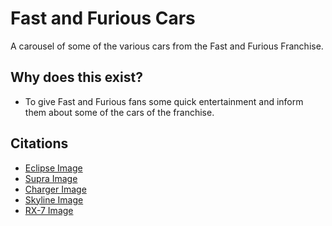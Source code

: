 # Fast and Furious Cars

A carousel of some of the various cars from the Fast and Furious Franchise.

## Why does this exist? 
- To give Fast and Furious fans some quick entertainment and inform them about some of the cars of the franchise.

## Citations
- [Eclipse Image](https://static.wikia.nocookie.net/fastandfurious/images/5/57/1995_Mitsubishi_Eclipse.png/revision/latest?cb=20160112004152)
- [Supra Image](https://static.wikia.nocookie.net/fastandfurious/images/d/d4/Test_Run_-_Supra_vs._Ferrari.jpg/revision/latest?cb=20160119042726)
- [Charger Image](https://hips.hearstapps.com/hmg-prod.s3.amazonaws.com/images/screen-shot-2019-07-12-at-2-06-23-pm-2-1562954848.png?crop=0.583xw:0.689xh;0,0.311xh&resize=1200:*)
- [Skyline Image](https://static1.hotcarsimages.com/wordpress/wp-content/uploads/2022/09/eDSC01777_HC_LOGO-2.jpg)
- [RX-7 Image](https://hips.hearstapps.com/hmg-prod.s3.amazonaws.com/images/screen-shot-2020-07-14-at-3-23-51-pm-1594756404.png)